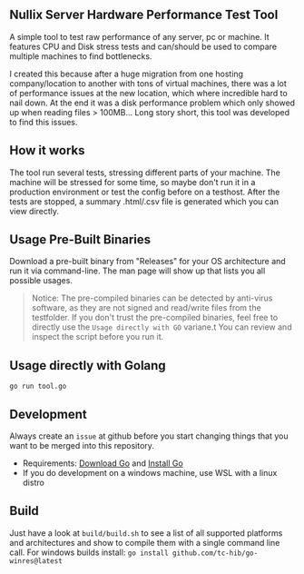 ## Nullix Server Hardware Performance Test Tool

A simple tool to test raw performance of any server, pc or machine. It features CPU and Disk stress tests and can/should be used to compare multiple machines to find bottlenecks.

I created this because after a huge migration from one hosting company/location to another with tons of virtual machines, there was a lot of performance issues at the new location, which where incredible hard to nail down. At the end it was a disk performance problem which only showed up when reading files > 100MB... Long story short, this tool was developed to find this issues.

## How it works
The tool run several tests, stressing different parts of your machine. The machine will be stressed for some time, so maybe don't run it in a production environment or test the config before on a testhost.
After the tests are stopped, a summary .html/.csv file is generated which you can view directly.

## Usage Pre-Built Binaries
Download a pre-built binary from "Releases" for your OS architecture and run it via command-line. The man page will show up that lists you all possible usages.
> Notice: The pre-compiled binaries can be detected by anti-virus software, as they are not signed and read/write files from the testfolder.
If you don't trust the pre-compiled binaries, feel free to directly use the `Usage directly with GO` variane.t You can review and inspect the script before you run it.

## Usage directly with Golang

    go run tool.go


## Development

Always create an `issue` at github before you start changing things that you want to be merged into this repository.

- Requirements: [Download Go](https://go.dev/dl/) and [Install Go](https://go.dev/doc/install)
- If you do development on a windows machine, use WSL with a linux distro

## Build
Just have a look at `build/build.sh` to see a list of all supported platforms and architectures and show to compile them with a single command line call.
For windows builds install: `go install github.com/tc-hib/go-winres@latest`
